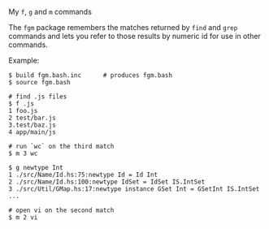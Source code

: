 
My `f`, `g` and `m` commands

The `fgm` package remembers the matches returned by `find`
and `grep` commands and lets you refer to those results by
numeric id for use in other commands.

Example:

    $ build fgm.bash.inc      # produces fgm.bash
    $ source fgm.bash

    # find .js files
    $ f .js
    1 foo.js
    2 test/bar.js
    3.test/baz.js
    4 app/main/js

    # run `wc` on the third match
    $ m 3 wc

    $ g newtype Int
    1 ./src/Name/Id.hs:75:newtype Id = Id Int
    2 ./src/Name/Id.hs:100:newtype IdSet = IdSet IS.IntSet
    3 ./src/Util/GMap.hs:17:newtype instance GSet Int = GSetInt IS.IntSet
    ...

    # open vi on the second match
    $ m 2 vi

